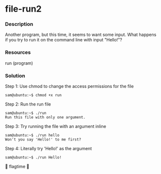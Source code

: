# file-run2

### Description

Another program, but this time, it seems to want some input. What happens if you try to run it on the command line with input "Hello!"?

### Resources

run (program)

### Solution

Step 1: Use chmod to change the access permissions for the file

```console
sam@ubuntu:~$ chmod +x run
```

Step 2: Run the run file

```console
sam@ubuntu:~$ ./run
Run this file with only one argument.
```

Step 3: Try running the file with an argument inline

```console
sam@ubuntu:~$ ./run hello
Won't you say 'Hello!' to me first?
```

Step 4: Literally try 'Hello!' as the argument

```console
sam@ubuntu:~$ ./run Hello!
```

:balloon: flagtime :balloon: